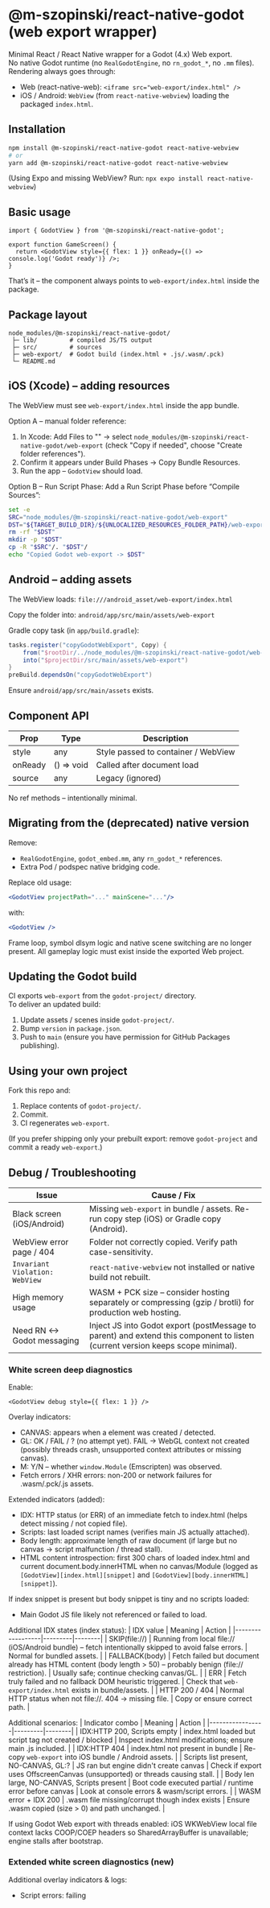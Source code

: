 # @m-szopinski/react-native-godot (web export wrapper)

Minimal React / React Native wrapper for a Godot (4.x) Web export.  
No native Godot runtime (no `RealGodotEngine`, no `rn_godot_*`, no `.mm` files).  
Rendering always goes through:
- Web (react-native-web): `<iframe src="web-export/index.html" />`
- iOS / Android: `WebView` (from `react-native-webview`) loading the packaged `index.html`.

## Installation

```bash
npm install @m-szopinski/react-native-godot react-native-webview
# or
yarn add @m-szopinski/react-native-godot react-native-webview
```

(Using Expo and missing WebView? Run: `npx expo install react-native-webview`)

## Basic usage

```tsx
import { GodotView } from '@m-szopinski/react-native-godot';

export function GameScreen() {
  return <GodotView style={{ flex: 1 }} onReady={() => console.log('Godot ready')} />;
}
```

That’s it – the component always points to `web-export/index.html` inside the package.

## Package layout

```
node_modules/@m-szopinski/react-native-godot/
 ├─ lib/         # compiled JS/TS output
 ├─ src/         # sources
 ├─ web-export/  # Godot build (index.html + .js/.wasm/.pck)
 └─ README.md
```

## iOS (Xcode) – adding resources

The WebView must see `web-export/index.html` inside the app bundle.

Option A – manual folder reference:
1. In Xcode: Add Files to "<Your Target>" → select `node_modules/@m-szopinski/react-native-godot/web-export` (check "Copy if needed", choose "Create folder references").
2. Confirm it appears under Build Phases → Copy Bundle Resources.
3. Run the app – `GodotView` should load.

Option B – Run Script Phase:
Add a Run Script Phase before “Compile Sources”:

```bash
set -e
SRC="node_modules/@m-szopinski/react-native-godot/web-export"
DST="${TARGET_BUILD_DIR}/${UNLOCALIZED_RESOURCES_FOLDER_PATH}/web-export"
rm -rf "$DST"
mkdir -p "$DST"
cp -R "$SRC"/. "$DST"/
echo "Copied Godot web-export -> $DST"
```

## Android – adding assets

The WebView loads: `file:///android_asset/web-export/index.html`

Copy the folder into: `android/app/src/main/assets/web-export`

Gradle copy task (in `app/build.gradle`):

```gradle
tasks.register("copyGodotWebExport", Copy) {
    from("$rootDir/../node_modules/@m-szopinski/react-native-godot/web-export")
    into("$projectDir/src/main/assets/web-export")
}
preBuild.dependsOn("copyGodotWebExport")
```

Ensure `android/app/src/main/assets` exists.

## Component API

| Prop    | Type        | Description                                 |
|---------|-------------|---------------------------------------------|
| style   | any         | Style passed to container / WebView         |
| onReady | () => void  | Called after document load                  |
| source  | any         | Legacy (ignored)                            |

No ref methods – intentionally minimal.

## Migrating from the (deprecated) native version

Remove:
- `RealGodotEngine`, `godot_embed.mm`, any `rn_godot_*` references.
- Extra Pod / podspec native bridging code.

Replace old usage:
```jsx
<GodotView projectPath="..." mainScene="..."/>
```
with:
```jsx
<GodotView />
```

Frame loop, symbol dlsym logic and native scene switching are no longer present. All gameplay logic must exist inside the exported Web project.

## Updating the Godot build

CI exports `web-export` from the `godot-project/` directory.  
To deliver an updated build:
1. Update assets / scenes inside `godot-project/`.
2. Bump `version` in `package.json`.
3. Push to `main` (ensure you have permission for GitHub Packages publishing).

## Using your own project

Fork this repo and:
1. Replace contents of `godot-project/`.
2. Commit.
3. CI regenerates `web-export`.

(If you prefer shipping only your prebuilt export: remove `godot-project` and commit a ready `web-export`.)

## Debug / Troubleshooting

| Issue                                 | Cause / Fix |
|--------------------------------------|-------------|
| Black screen (iOS/Android)           | Missing `web-export` in bundle / assets. Re-run copy step (iOS) or Gradle copy (Android). |
| WebView error page / 404             | Folder not correctly copied. Verify path case-sensitivity. |
| `Invariant Violation: WebView`       | `react-native-webview` not installed or native build not rebuilt. |
| High memory usage                    | WASM + PCK size – consider hosting separately or compressing (gzip / brotli) for production web hosting. |
| Need RN <-> Godot messaging          | Inject JS into Godot export (postMessage to parent) and extend this component to listen (current version keeps scope minimal). |

### White screen deep diagnostics

Enable:
```tsx
<GodotView debug style={{ flex: 1 }} />
```

Overlay indicators:
- CANVAS: appears when a <canvas> element was created / detected.
- GL: OK / FAIL / ? (no attempt yet). FAIL → WebGL context not created (possibly threads crash, unsupported context attributes or missing canvas).
- M: Y/N – whether `window.Module` (Emscripten) was observed.
- Fetch errors / XHR errors: non-200 or network failures for .wasm/.pck/.js assets.

Extended indicators (added):
- IDX: HTTP status (or ERR) of an immediate fetch to index.html (helps detect missing / not copied file).
- Scripts: last loaded script names (verifies main JS actually attached).
- Body length: approximate length of raw document (if large but no canvas → script malfunction / thread stall).
- HTML content introspection: first 300 chars of loaded index.html and current document.body.innerHTML when no canvas/Module (logged as `[GodotView][index.html][snippet]` and `[GodotView][body.innerHTML][snippet]`).

If index snippet is present but body snippet is tiny and no scripts loaded:
- Main Godot JS file likely not referenced or failed to load.

Additional IDX states (index status):
| IDX value        | Meaning | Action |
|------------------|---------|--------|
| SKIP(file://)     | Running from local file:// (iOS/Android bundle) – fetch intentionally skipped to avoid false errors. | Normal for bundled assets. |
| FALLBACK(body)    | Fetch failed but document already has HTML content (body length > 50) – probably benign (file:// restriction). | Usually safe; continue checking canvas/GL. |
| ERR               | Fetch truly failed and no fallback DOM heuristic triggered. | Check that `web-export/index.html` exists in bundle/assets. |
| HTTP 200 / 404    | Normal HTTP status when not file://. 404 → missing file. | Copy or ensure correct path. |

Additional scenarios:
| Indicator combo | Meaning | Action |
|-----------------|---------|--------|
| IDX:HTTP 200, Scripts empty | index.html loaded but script tag not created / blocked | Inspect index.html modifications; ensure main .js included. |
| IDX:HTTP 404 | index.html not present in bundle | Re-copy `web-export` into iOS bundle / Android assets. |
| Scripts list present, NO-CANVAS, GL:? | JS ran but engine didn't create canvas | Check if export uses OffscreenCanvas (unsupported) or threads causing stall. |
| Body len large, NO-CANVAS, Scripts present | Boot code executed partial / runtime error before canvas | Look at console errors & wasm/script errors. |
| WASM error + IDX 200 | .wasm file missing/corrupt though index exists | Ensure .wasm copied (size > 0) and path unchanged. |

If using Godot Web export with threads enabled: iOS WKWebView local file context lacks COOP/COEP headers so SharedArrayBuffer is unavailable; engine stalls after bootstrap.

### Extended white screen diagnostics (new)

Additional overlay indicators & logs:
- Script errors: failing <script> tags (missing/misnamed .js file).
- WASM errors: WebAssembly.instantiate failures (corrupt / missing .wasm).
- Auto reload (cache-bust): triggers once if neither Module nor canvas appear in ~3.2s (helps stale cache).
- GL context fail: now correctly detects 'experimental-webgl'.
- Pending scripts stall: warns if script tags still not completed after 2s.

Recommended fixes per issue:
| Indicator / Log | Meaning | Action |
|-----------------|---------|--------|
| Script load error | JS file missing / path mismatch | Verify export folder copied intact; preserve filenames (hashes). |
| WASM error: ... | WebAssembly failed to parse / fetch | Check .wasm present, not zero bytes, correct MIME not required for file:// but file must exist. |
| Auto reload (cache-bust) | First attempt had no Module & no canvas | Possibly stale cached index / partial copy; after reload still white -> inspect script / wasm errors. |
| GL context fail | WebGL context not created | Re-export with WebGL2 disabled or reduce features (MSAA off). |
| SAB unavailable + threads export | Threads blocked in WKWebView | Re-export with threads disabled. |

### Automatic missing assets heuristic & fallback (native)

When `debug` is enabled the component now:
- Detects `about:blank` loads.
- Heuristically flags missing `web-export` copy (no Module, no canvas, no scripts).
- Provides a diagnostic hint block (steps to fix).
- (Diagnostic only) Can render a fallback inline `index.html` (HTML only) if assets were not bundled, so you see an explicit warning instead of a pure white screen.

Conditions triggering the fallback:
- No canvas + no Module after onLoadEnd.
- Index fetch status is `SKIP(file://)` / `ERR` / null.
- No scripts loaded.
- `debug` = true.

What it means: You likely did not copy `web-export/` into:
- iOS: Xcode Target → Copy Bundle Resources.
- Android: `android/app/src/main/assets/web-export`.

Fix then rebuild.

## Why no native embedding?

Goals:
- Simplify maintenance / installation.
- Avoid C++/Objective-C++ toolchain friction.
- Uniform behavior across platforms via WebView.

If you need full native performance or custom native modules, you’ll need a separate solution embedding a compiled Godot library.

## FAQ

- Do I need `pod install`? Only if adding `react-native-webview` wasn’t done before.
- Any Swift/ObjC classes required? No.
- Can I host assets remotely? Yes – fork / modify the component to use `source={{ uri: 'https://...' }}`.
- Inline base64 mode? Not by default (keeps bundle smaller and debuggable) – possible via custom fork.

## Example helper scripts

Consumer `package.json`:

```json
{
  "scripts": {
    "postinstall": "cp -R node_modules/@m-szopinski/react-native-godot/web-export ios/YourApp/web-export || true"
  }
}
```

(Or rely on Xcode / Gradle tasks above.)

## License

MIT

### WebView missing (graceful fallback)

If you forgot to install `react-native-webview`, the component now shows an in‑app instruction panel instead of throwing:
`TypeError: Cannot read property 'WebView' of undefined`.

Fix:
1. `npm install react-native-webview`
2. iOS: `npx pod-install`
3. Restart Metro (`--reset-cache`) & rebuild native app.
